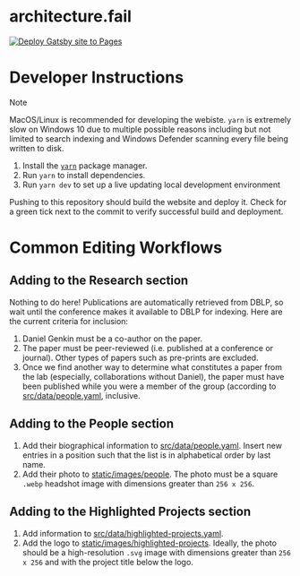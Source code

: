 # architecture.fail

[![Deploy Gatsby site to Pages](https://github.com/hardware-security-lab/hardware-security-lab.github.io/actions/workflows/gatsby.yml/badge.svg)](https://github.com/hardware-security-lab/hardware-security-lab.github.io/actions/workflows/gatsby.yml)

# Developer Instructions
> [!NOTE]
MacOS/Linux is recommended for developing the webiste. `yarn` is extremely slow on Windows 10 due to multiple possible reasons including but not limited to search indexing and Windows Defender scanning every file being written to disk.

1. Install the [`yarn`](https://yarnpkg.com/) package manager.
2. Run `yarn` to install dependencies.
3. Run `yarn dev` to set up a live updating local development environment


Pushing to this repository should build the website and deploy it. Check for a green tick next to the commit to verify successful build and deployment.

# Common Editing Workflows

## Adding to the Research section
Nothing to do here! Publications are automatically retrieved from DBLP, so wait until the conference makes it available to DBLP for indexing. Here are the current criteria for inclusion:
1. Daniel Genkin must be a co-author on the paper.
2. The paper must be peer-reviewed (i.e. published at a conference or journal). Other types of papers such as pre-prints are excluded.
3. Once we find another way to determine what constitutes a paper from the lab (especially, collaborations without Daniel), the paper must have been published while you were a member of the group (according to [src/data/people.yaml](https://github.com/hardware-security-lab/hardware-security-lab.github.io/blob/main/src/data/people.yaml), inclusive.

## Adding to the People section
1. Add their biographical information to [src/data/people.yaml](https://github.com/hardware-security-lab/hardware-security-lab.github.io/blob/main/src/data/people.yaml). Insert new entries in a position such that the list is in alphabetical order by last name.
2. Add their photo to [static/images/people](https://github.com/hardware-security-lab/hardware-security-lab.github.io/tree/main/static/images/people). The photo must be a square `.webp` headshot image with dimensions greater than `256 x 256`.

## Adding to the Highlighted Projects section
1. Add information to [src/data/highlighted-projects.yaml](https://github.com/hardware-security-lab/hardware-security-lab.github.io/blob/main/src/data/highlighted-projects.yaml).
2. Add the logo to [static/images/highlighted-projects](https://github.com/hardware-security-lab/hardware-security-lab.github.io/tree/main/static/images/highlighted-projectrs). Ideally, the photo should be a high-resolution `.svg` image with dimensions greater than `256 x 256` and with the project title below the logo.
